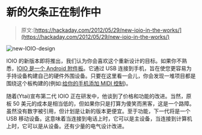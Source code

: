 # 新的欠条正在制作中

> 原文:[https://hackaday.com/2012/05/29/new-ioio-in-the-works/](https://hackaday.com/2012/05/29/new-ioio-in-the-works/)

![](../Images/765c94d3540effd3e71f1f5237cd8bde.png "new-IOIO-design")

IOIO 的新版本即将推出，我们认为你会喜欢这个重新设计的目标。如果你不熟悉，[IOIO 是一个 Android 附件板](http://hackaday.com/2011/04/07/a-breakout-board-for-your-android-phone/)。它通过 USB 连接到手机，旨在使您更容易为手持设备构建自己的硬件外围设备。只要在这里看一会儿，你会发现一堆项目都是围绕这个板构建的(例如:[给你的手机添加 MIDI 控制](http://hackaday.com/2012/02/23/control-midi-with-an-android-device/))。

随着(Ytai)宣布第二代 IOIO 正在研发中，他谈到了价格和功能的改进。当然，原板 50 美元的成本是相当低的，但如果你只是打算为傻笑而黑客，这是一个路障。虽然没有数字被引用，但计划是让新的版本更便宜。至于功能，下一代将是一个 USB 移动设备。这意味着当连接到电话上时，它可以是主设备，当连接到计算机上时，它可以是从设备。还有少量的电气设计改进。